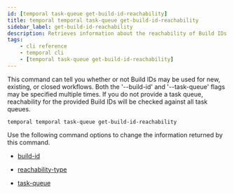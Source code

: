 ```yaml
---
id: [temporal task-queue get-build-id-reachability]
title: temporal temporal task-queue get-build-id-reachability
sidebar_label: get-build-id-reachability
description: Retrieves information about the reachability of Build IDs on one or more Task Queues.
tags:
	- cli reference
	- temporal cli
	- [temporal task-queue get-build-id-reachability]
---
```


This command can tell you whether or not Build IDs may be used for new, existing, or closed workflows. Both the '--build-id' and '--task-queue' flags may be specified multiple times. If you do not provide a task queue, reachability for the provided Build IDs will be checked against all task queues.

`temporal temporal task-queue get-build-id-reachability`

Use the following command options to change the information returned by this command.



- [build-id](/cli/cmd-options/build-id)

- [reachability-type](/cli/cmd-options/reachability-type)

- [task-queue](/cli/cmd-options/task-queue)


